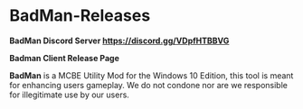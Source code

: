# BadMan-Releases

**BadMan Discord Server https://discord.gg/VDpfHTBBVG**

**Badman Client Release Page**

**BadMan** is a MCBE Utility Mod for the Windows 10 Edition, this tool is meant for enhancing users gameplay. We do not condone nor are we responsible for illegitimate use by our users.

